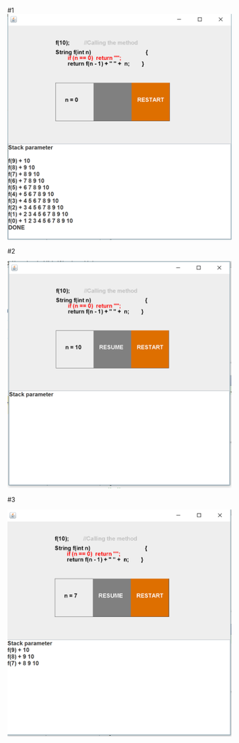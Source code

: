 
#1
![](Screenshots/p1.PNG?raw=true)


#2


![](Screenshots/p2.PNG?raw=true)


#3

![](Screenshots/p3.PNG?raw=true)
